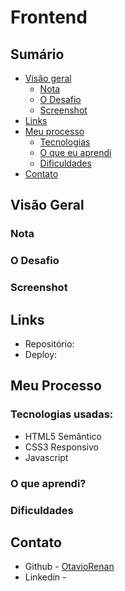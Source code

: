 # Frontend

## Sumário

- [Visão geral](#visão-geral)
  - [Nota](#Nota)
  - [O Desafio](#o-desafio)
  - [Screenshot](#screenshot)
- [Links](#links)
- [Meu processo](#meu-processo)
  - [Tecnologias](#tecnologias-usadas)
  - [O que eu aprendi](#o-que-aprendi)
  - [Dificuldades](#dificuldades)
- [Contato](#contato)


## Visão Geral

### Nota
 

### O Desafio

### Screenshot

## Links

- Repositório: 
- Deploy: 

## Meu Processo

### Tecnologias usadas:

- HTML5 Semântico
- CSS3 Responsivo
- Javascript


### O que aprendi?

### Dificuldades

## Contato

- Github - [OtavioRenan](https://github.com/OtavioRenan)
- Linkedin - [](https://www.linkedin.com/in/)
